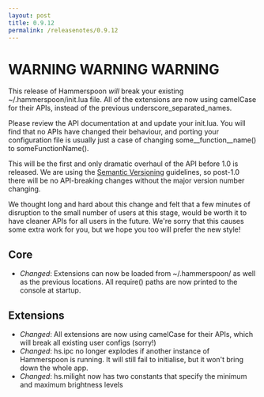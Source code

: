 ```yaml
---
layout: post
title: 0.9.12
permalink: /releasenotes/0.9.12
---
```


# WARNING WARNING WARNING
This release of Hammerspoon *will* break your existing ~/.hammerspoon/init.lua file. All of the extensions are now using camelCase for their APIs, instead of the previous underscore_separated_names.

Please review the API documentation at [](http://www.hammerspoon.org/docs/) and update your init.lua. You will find that no APIs have changed their behaviour, and porting your configuration file is usually just a case of changing some__function__name() to someFunctionName().

This will be the first and only dramatic overhaul of the API before 1.0 is released. We are using the [Semantic Versioning](http://www.semver.org) guidelines, so post-1.0 there will be no API-breaking changes without the major version number changing.

We thought long and hard about this change and felt that a few minutes of disruption to the small number of users at this stage, would be worth it to have cleaner APIs for all users in the future. We're sorry that this causes some extra work for you, but we hope you too will prefer the new style!

## Core
 * *Changed*: Extensions can now be loaded from ~/.hammerspoon/ as well as the previous locations. All require() paths are now printed to the console at startup.

## Extensions
 * *Changed*: All extensions are now using camelCase for their APIs, which will break all existing user configs (sorry!)
 * *Changed*: hs.ipc no longer explodes if another instance of Hammerspoon is running. It will still fail to initialise, but it won't bring down the whole app.
 * *Changed*: hs.milight now has two constants that specify the minimum and maximum brightness levels
